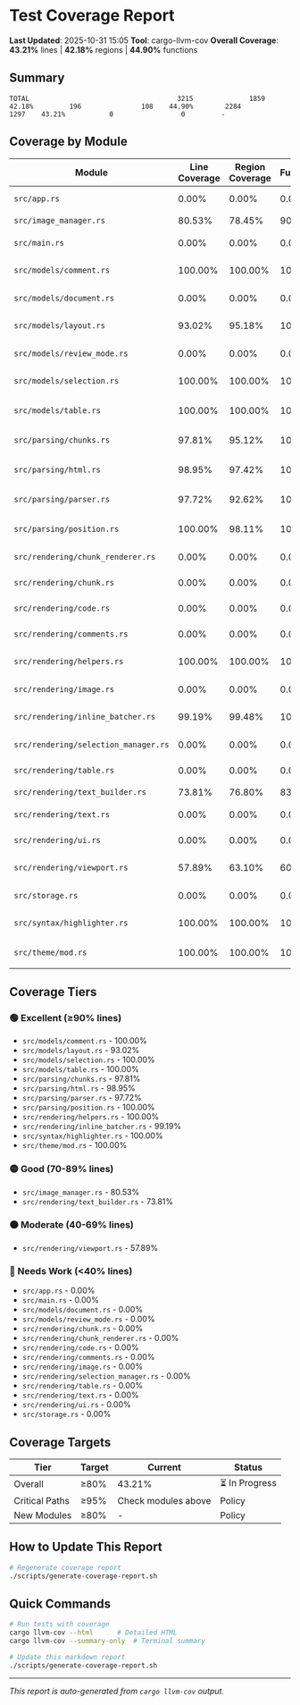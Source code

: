 # Test Coverage Report

**Last Updated**: 2025-10-31 15:05
**Tool**: cargo-llvm-cov
**Overall Coverage**: **43.21%** lines | **42.18%** regions | **44.90%** functions

## Summary

```
TOTAL                                     3215              1859    42.18%         196               108    44.90%        2284              1297    43.21%           0                 0         -
```

## Coverage by Module

| Module | Line Coverage | Region Coverage | Functions | Status |
|--------|--------------|-----------------|-----------|--------|
| `src/app.rs` | 0.00% | 0.00% | 0.00% | 🔴 Needs Work |
| `src/image_manager.rs` | 80.53% | 78.45% | 90.91% | 🟡 Good |
| `src/main.rs` | 0.00% | 0.00% | 0.00% | 🔴 Needs Work |
| `src/models/comment.rs` | 100.00% | 100.00% | 100.00% | 🟢 Excellent |
| `src/models/document.rs` | 0.00% | 0.00% | 0.00% | 🔴 Needs Work |
| `src/models/layout.rs` | 93.02% | 95.18% | 100.00% | 🟢 Excellent |
| `src/models/review_mode.rs` | 0.00% | 0.00% | 0.00% | 🔴 Needs Work |
| `src/models/selection.rs` | 100.00% | 100.00% | 100.00% | 🟢 Excellent |
| `src/models/table.rs` | 100.00% | 100.00% | 100.00% | 🟢 Excellent |
| `src/parsing/chunks.rs` | 97.81% | 95.12% | 100.00% | 🟢 Excellent |
| `src/parsing/html.rs` | 98.95% | 97.42% | 100.00% | 🟢 Excellent |
| `src/parsing/parser.rs` | 97.72% | 92.62% | 100.00% | 🟢 Excellent |
| `src/parsing/position.rs` | 100.00% | 98.11% | 100.00% | 🟢 Excellent |
| `src/rendering/chunk_renderer.rs` | 0.00% | 0.00% | 0.00% | 🔴 Needs Work |
| `src/rendering/chunk.rs` | 0.00% | 0.00% | 0.00% | 🔴 Needs Work |
| `src/rendering/code.rs` | 0.00% | 0.00% | 0.00% | 🔴 Needs Work |
| `src/rendering/comments.rs` | 0.00% | 0.00% | 0.00% | 🔴 Needs Work |
| `src/rendering/helpers.rs` | 100.00% | 100.00% | 100.00% | 🟢 Excellent |
| `src/rendering/image.rs` | 0.00% | 0.00% | 0.00% | 🔴 Needs Work |
| `src/rendering/inline_batcher.rs` | 99.19% | 99.48% | 100.00% | 🟢 Excellent |
| `src/rendering/selection_manager.rs` | 0.00% | 0.00% | 0.00% | 🔴 Needs Work |
| `src/rendering/table.rs` | 0.00% | 0.00% | 0.00% | 🔴 Needs Work |
| `src/rendering/text_builder.rs` | 73.81% | 76.80% | 83.33% | 🟡 Good |
| `src/rendering/text.rs` | 0.00% | 0.00% | 0.00% | 🔴 Needs Work |
| `src/rendering/ui.rs` | 0.00% | 0.00% | 0.00% | 🔴 Needs Work |
| `src/rendering/viewport.rs` | 57.89% | 63.10% | 60.00% | 🟠 Moderate |
| `src/storage.rs` | 0.00% | 0.00% | 0.00% | 🔴 Needs Work |
| `src/syntax/highlighter.rs` | 100.00% | 100.00% | 100.00% | 🟢 Excellent |
| `src/theme/mod.rs` | 100.00% | 100.00% | 100.00% | 🟢 Excellent |

## Coverage Tiers

### 🟢 Excellent (≥90% lines)
- `src/models/comment.rs` - 100.00%
- `src/models/layout.rs` - 93.02%
- `src/models/selection.rs` - 100.00%
- `src/models/table.rs` - 100.00%
- `src/parsing/chunks.rs` - 97.81%
- `src/parsing/html.rs` - 98.95%
- `src/parsing/parser.rs` - 97.72%
- `src/parsing/position.rs` - 100.00%
- `src/rendering/helpers.rs` - 100.00%
- `src/rendering/inline_batcher.rs` - 99.19%
- `src/syntax/highlighter.rs` - 100.00%
- `src/theme/mod.rs` - 100.00%

### 🟡 Good (70-89% lines)
- `src/image_manager.rs` - 80.53%
- `src/rendering/text_builder.rs` - 73.81%

### 🟠 Moderate (40-69% lines)
- `src/rendering/viewport.rs` - 57.89%

### 🔴 Needs Work (<40% lines)
- `src/app.rs` - 0.00%
- `src/main.rs` - 0.00%
- `src/models/document.rs` - 0.00%
- `src/models/review_mode.rs` - 0.00%
- `src/rendering/chunk.rs` - 0.00%
- `src/rendering/chunk_renderer.rs` - 0.00%
- `src/rendering/code.rs` - 0.00%
- `src/rendering/comments.rs` - 0.00%
- `src/rendering/image.rs` - 0.00%
- `src/rendering/selection_manager.rs` - 0.00%
- `src/rendering/table.rs` - 0.00%
- `src/rendering/text.rs` - 0.00%
- `src/rendering/ui.rs` - 0.00%
- `src/storage.rs` - 0.00%

## Coverage Targets

| Tier | Target | Current | Status |
|------|--------|---------|--------|
| Overall | ≥80% | 43.21% | ⏳ In Progress |
| Critical Paths | ≥95% | Check modules above | Policy |
| New Modules | ≥80% | - | Policy |

## How to Update This Report

```bash
# Regenerate coverage report
./scripts/generate-coverage-report.sh
```

## Quick Commands

```bash
# Run tests with coverage
cargo llvm-cov --html      # Detailed HTML
cargo llvm-cov --summary-only  # Terminal summary

# Update this markdown report
./scripts/generate-coverage-report.sh
```

---

*This report is auto-generated from `cargo llvm-cov` output.*
